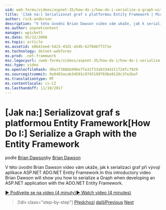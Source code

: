 ```yaml
---
uid: web-forms/videos/aspnet-35/how-do-i/how-do-i-serialize-a-graph-with-the-entity-framework
title: '[Jak na:] Serializovat graf s platformou Entity Framework | Microsoft Docs'
author: rick-anderson
description: "V této úvodní Brian Dawson video vám ukáže, jak k serializaci graf při vývoji aplikace ASP.NET ADO.NET Entity Framework."
ms.author: aspnetcontent
manager: wpickett
ms.date: 05/22/2008
ms.topic: article
ms.assetid: e8b41eed-5423-43d1-a54b-62f04bff371e
ms.technology: dotnet-webforms
ms.prod: .net-framework
msc.legacyurl: /web-forms/videos/aspnet-35/how-do-i/how-do-i-serialize-a-graph-with-the-entity-framework
msc.type: video
ms.openlocfilehash: d9a1f388bb996e7fa31f33a93344211724fc7929
ms.sourcegitcommit: 9a9483aceb34591c97451997036a9120c3fe2baf
ms.translationtype: MT
ms.contentlocale: cs-CZ
ms.lasthandoff: 11/10/2017
---
```

<a name="how-do-i-serialize-a-graph-with-the-entity-framework"></a><span data-ttu-id="823d6-103">[Jak na:] Serializovat graf s platformou Entity Framework</span><span class="sxs-lookup"><span data-stu-id="823d6-103">[How Do I:] Serialize a Graph with the Entity Framework</span></span>
====================
<span data-ttu-id="823d6-104">podle [Brian Dawson](https://twitter.com/briandawson)</span><span class="sxs-lookup"><span data-stu-id="823d6-104">by [Brian Dawson](https://twitter.com/briandawson)</span></span>

<span data-ttu-id="823d6-105">V této úvodní Brian Dawson video vám ukáže, jak k serializaci graf při vývoji aplikace ASP.NET ADO.NET Entity Framework.</span><span class="sxs-lookup"><span data-stu-id="823d6-105">In this introductory video Brian Dawson will show you how to serialize a Graph when developing an ASP.NET application with the ADO.NET Entity Framework.</span></span>

[<span data-ttu-id="823d6-106">&#9654; Podívejte se na video (4 minuty)</span><span class="sxs-lookup"><span data-stu-id="823d6-106">&#9654; Watch video (4 minutes)</span></span>](https://channel9.msdn.com/Blogs/ASP-NET-Site-Videos/how-do-i-serialize-a-graph-with-the-entity-framework)

>[!div class="step-by-step"]
<span data-ttu-id="823d6-107">[Předchozí](how-do-i-use-the-new-entity-data-source.md)
[další](how-do-i-use-msbuild-to-automate-the-aspnet-compiler-and-merge-utilities.md)</span><span class="sxs-lookup"><span data-stu-id="823d6-107">[Previous](how-do-i-use-the-new-entity-data-source.md)
[Next](how-do-i-use-msbuild-to-automate-the-aspnet-compiler-and-merge-utilities.md)</span></span>
